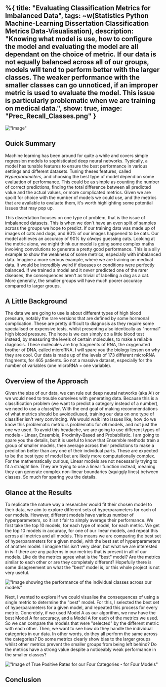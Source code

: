 %{
  title: "Evaluating Classification Metrics for Imbalanced Data",
  tags: ~w(Statistics Python Machine-Learning Dissertation Classification Metrics Data-Visualisation),
  description: "Knowing what model is use, how to configure the model and
evaluating the model are all dependant on the choice of metric. If our data is
not equally balanced across all of our groups, models will tend to perform
better with the larger classes. The weaker performance with the smaller classes
can go unnoticed, if an improper metric is used to evaluate the model. This
issue is particularly problematic when we are training on medical data.", show:
true,
  image: "Prec_Recall_Classes.png"
}
---


!["Image"](/images/2025/Classification-Metrics/Prec_Recall_Classes.png "Caption")

## Quick Summary

Machine learning has been around for quite a while and covers simple regression
models to sophisticated deep neural networks. Typically, a model has tunable
features to ensure the best performance in various settings and different
datasets. Tuning theses features, called *Hyperparameters*, and choosing the
best type of model depend on some evaluation of performance. This could be as
simple as counting the number of correct predictions, finding the total difference
between all predicted value and the actual values, or more complicated metrics.
Given we are spoilt for choice with the number of models we could use, and the
metrics that are available to evaluate them, it's worth highlighting some
potential issues that may pop up.

This dissertation focuses on one type of problem, that is the issue of
imbalanced datasets. This is when we don't have an even split of samples across
the groups we hope to predict. If our training data was made up of images of
cats and dogs, and 90% of our images happened to be cats. Our model achieves an
accuracy of 90% by *always* guessing cats. Looking at the metric alone, we might
think our model is going some complex maths involving convolutions to generate
a pretty good performance. This is a silly example to show the weakness of some
metrics, especially with imbalanced data. Imagine a more serious example, where
we are training on medical data. It would be incredibly weird if diseases or
conditions were perfectly balanced. If we trained a model and it *never*
predicted one of the rarer diseases, the consequences aren't as trivial of
labelling a dog as a cat. More generally, the smaller groups will have much
poorer accuracy compared to larger groups.

## A Little Background

The data we are going to use is about different types of high blood pressure,
notably the rare versions that are defined by some hormonal complication. These
are pretty difficult to diagnosis as they require some specialised or expensive
tests, whilst presenting also identically as "normal" high blood pressure. The
hope is we can simply do a little blood test instead, by measuring the levels
of certain molecules, to make a reliable diagnosis. These molecules are tiny
fragments of RNA, the oxygenated brother of DNA, called microRNA. I will spare
you the biology lesson on why they are cool. Our data is made up of the levels
of 173 different microRNA fragments, for 465 patients. So not a massive
dataset, especially for the number of variables (one microRNA = one variable).

## Overview of the Approach

Given the size of our data, we can rule out deep neural networks (aka AI) or we
would need to trouble ourselves with generating data. Because this is a
classification problem (we want to predict a category instead of a number), we
need to use a *classifier*. With the end goal of making recommendations of what
metrics should be avoided/used, training our data on one type of classifier
isn't very convincing. We would walk into issues like, how do we know this
problematic metric is problematic for *all* models, and not just the one we
used. To avoid this headache, we are going to use different types of models -
Linear, Ensemble, Proximity-Based and Probabilistic. I am going to spare you
the details, but it is useful to know that Ensemble methods train a group of
smaller models, then average across their predictions to make a prediction
better than any one of their individual parts. These are expected to be the
best type of model but are likely more computationally complex. For the
mathematically curious, Linear models are not necessarily trying to fit a
straight line. They are trying to use a linear function instead, meaning they
can generate complex non-linear boundaries (squiggly lines) between classes.
So much for sparing you the details.

## Glance at the Results

To replicate the nature way a researcher would fit their chosen model to their
data, we aim to explore different sets of hyperparameters for each of our
models. However, different models have various number of hyperparameters, so it
isn't fair to simply average their performance. We first take the top 10
models, for each type of model, for each metric. We get the top 10 models in
accuracy, for one of our linear models, and repeat this across all metrics and
all models. This means we are comparing the best set of hyperparameters for a
given model, with the best set of hyperparameters of another model. I imagine
this isn't very clear, but what we are interested in is if there are any
patterns in our metrics that is present in all of our models. Like do the
metrics agree what is the "best" model? Are the metrics similar to each other
or are they completely different? Hopefully there is some disagreement on what
the "best" model is, or this whole project is not very useful.

!["Image showing the performance of the individual classes across our
models"](/images/2025/Classification-Metrics/Confusion_Matrix.png "The four
panes show the False Negative, False Positive, True Negative and True Positive
Rates across the different models. This is more interesting to look at than it
is informative. Essentially, it aims to show how the smaller classes generally
have poorer performance regardless of the type of model used and their
performance varies considerably more than the larger groups (the length of the
bars). If we look at the FNR panel, it appears models are failing to predict
our label CS (the smallest group) indicating the general bias towards the
majority and the key issue with imbalanced datasets. Also, the really low FPR
for the smallest group is likely due to the model rarely predicting this
label. This is echoed by the higher scores for PHT (our largest group) in the
TPR, albeit 75% isn't very impressive.")

Next, I wanted to explore if we could visualise the consequences of using a
single metric to determine the "best" model. For this, I selected the best set
of hyperparameters for a given model, and repeated this process for every
metric. Concretely, if we used Model A as our algorithm, we now have the best
Model A for accuracy, and a Model A for each of the metrics we used. So
we can compare the models that were "selected" by the different metric with
each other. Then, we want to see how do they handle the individual categories
in our data. In other words, do they all perform the same across the
categories? Do some metrics clearly show bias to the larger groups whilst other
metrics prevent the smaller groups from being left behind? Do the metrics have
a strong value despite a noticeably weak performance in the smaller classes? 

!["Image of True Positive Rates for our Four Categories - for Four
Models"](/images/2025/Classification-Metrics/Best_Conf_Differences_Models.png
"The True Positive Rate (TPR) of our four classes across four different models
(GB, LG, RF, and SVM) when we have defined the best model with a given metric.
The important feature is the movement of the red line - the smallest group in
our data. It seems the choice of metric is much more influential on the
performance of the smaller groups than the larger groups (PHT and PA). In
general, Accuracy doesn't prevent the 'best' model from having a poor
performance in our smallest group, while the Balanced variety of Accuracy
appears to prefer a more even TPR across the different groups.")

## Conclusion







